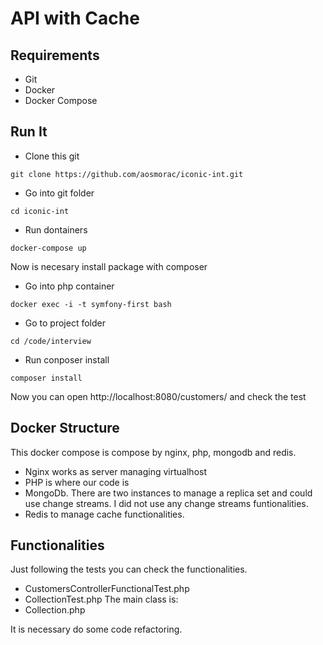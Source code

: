API with Cache
========

Requirements
----
* Git
* Docker
* Docker Compose


Run It
---

* Clone this git

```
git clone https://github.com/aosmorac/iconic-int.git
```
* Go into git folder
```
cd iconic-int
```
* Run dontainers
```
docker-compose up
```
Now is necesary install package with composer
* Go into php container
```
docker exec -i -t symfony-first bash
```
* Go to project folder
```
cd /code/interview
```
* Run conposer install
```
composer install
```
Now you can open http://localhost:8080/customers/ and check the test


Docker Structure
---
This docker compose is compose by nginx, php, mongodb and redis.
* Nginx works as server managing virtualhost
* PHP is where our code is
* MongoDb. There are two instances to manage a replica set and could use change streams. I did not use any change streams funtionalities.
* Redis to manage cache functionalities.

Functionalities
---
Just following the tests you can check the functionalities.
* CustomersControllerFunctionalTest.php
* CollectionTest.php
The main class is: 
* Collection.php

It is necessary do some code refactoring. 